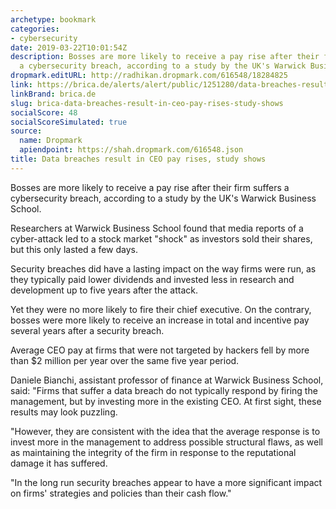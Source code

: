 ```yaml
---
archetype: bookmark
categories:
- cybersecurity
date: 2019-03-22T10:01:54Z
description: Bosses are more likely to receive a pay rise after their firm suffers
  a cybersecurity breach, according to a study by the UK's Warwick Business School.
dropmark.editURL: http://radhikan.dropmark.com/616548/18284825
link: https://brica.de/alerts/alert/public/1251280/data-breaches-result-in-ceo-pay-rises-study-shows/
linkBrand: brica.de
slug: brica-data-breaches-result-in-ceo-pay-rises-study-shows
socialScore: 48
socialScoreSimulated: true
source:
  name: Dropmark
  apiendpoint: https://shah.dropmark.com/616548.json
title: Data breaches result in CEO pay rises, study shows
---
```

Bosses are more likely to receive a pay rise after their firm suffers a cybersecurity breach, according to a study by the UK's Warwick Business School.

Researchers at Warwick Business School found that media reports of a cyber-attack led to a stock market "shock" as investors sold their shares, but this only lasted a few days.

Security breaches did have a lasting impact on the way firms were run, as they typically paid lower dividends and invested less in research and development up to five years after the attack.

Yet they were no more likely to fire their chief executive. On the contrary, bosses were more likely to receive an increase in total and incentive pay several years after a security breach.

Average CEO pay at firms that were not targeted by hackers fell by more than $2 million per year over the same five year period.

Daniele Bianchi, assistant professor of finance at Warwick Business School, said: "Firms that suffer a data breach do not typically respond by firing the management, but by investing more in the existing CEO. At first sight, these results may look puzzling.

"However, they are consistent with the idea that the average response is to invest more in the management to address possible structural flaws, as well as maintaining the integrity of the firm in response to the reputational damage it has suffered.

"In the long run security breaches appear to have a more significant impact on firms' strategies and policies than their cash flow."

